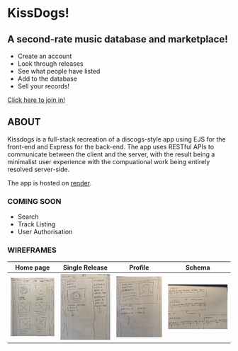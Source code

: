 # KissDogs!

## A second-rate music database and marketplace!

- Create an account
- Look through releases
- See what people have listed
- Add to the database
- Sell your records!

[Click here to join in!](placeholder.url)

## ABOUT

Kissdogs is a full-stack recreation of a discogs-style app using EJS for the front-end and Express for the back-end. The app uses RESTful APIs to communicate between the client and the server, with the result being a minimalist user experience with the compuational work being entirely resolved server-side.

The app is hosted on [render](https://render.com/).

### COMING SOON

- Search
- Track Listing
- User Authorisation

### WIREFRAMES

| Home page              | Single Release            | Profile                   | Schema                   |
|------------------------|---------------------------|---------------------------|--------------------------|
|![](/resources/main.jpg)|![](/resources/release.jpg)|![](/resources/profile.jpg)|![](/resources/schema.jpg)|